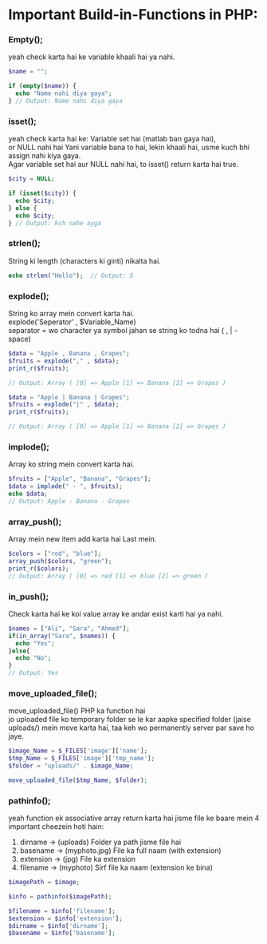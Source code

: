 # Important Build-in-Functions in PHP:

### Empty();

yeah check karta hai ke variable khaali hai ya nahi.

```php
$name = "";

if (empty($name)) {
  echo "Name nahi diya gaya";
} // Output: Name nahi diya gaya
```

### isset();

yeah check karta hai ke:
Variable set hai (matlab ban gaya hai), <br>
or NULL nahi hai Yani variable bana to hai, lekin khaali hai, usme kuch bhi assign nahi kiya gaya.<br>
Agar variable set hai aur NULL nahi hai, to isset() return karta hai true.

```php
$city = NULL;

if (isset($city)) {
  echo $city;
} else {
  echo $city;
} // Output: kch nahe ayga
```

### strlen();

String ki length (characters ki ginti) nikalta hai.

```php
echo strlen("Hello");  // Output: 5
```

### explode();

String ko array mein convert karta hai. <br>
explode('Seperator' , $Variable_Name) <br>
separator = wo character ya symbol jahan se string ko todna hai ( , | - space)

```php
$data = "Apple , Banana , Grapes";
$fruits = explode("," , $data);
print_r($fruits);

// Output: Array ( [0] => Apple [1] => Banana [2] => Grapes )

$data = "Apple | Banana | Grapes";
$fruits = explode("|" , $data);
print_r($fruits);

// Output: Array ( [0] => Apple [1] => Banana [2] => Grapes )
```

### implode();

Array ko string mein convert karta hai.

```php
$fruits = ["Apple", "Banana", "Grapes"];
$data = implode(" - ", $fruits);
echo $data;
// Output: Apple - Banana - Grapes
```

### array_push();

Array mein new item add karta hai Last mein.

```php
$colors = ["red", "blue"];
array_push($colors, "green");
print_r($colors);
// Output: Array ( [0] => red [1] => blue [2] => green )
```

### in_push();

Check karta hai ke koi value array ke andar exist karti hai ya nahi.

```php
$names = ["Ali", "Sara", "Ahmed"];
if(in_array("Sara", $names)) {
  echo "Yes";
}else{
  echo "No";
}
// Output: Yes
```

### move_uploaded_file();

move_uploaded_file() PHP ka function hai <br>
jo uploaded file ko temporary folder se le kar aapke specified folder (jaise uploads/) mein move karta hai, taa keh wo permanently server par save ho jaye. <br>

```php
$image_Name = $_FILES['image']['name'];
$tmp_Name = $_FILES['image']['tmp_name'];
$folder = "uploads/" . $image_Name;

move_uploaded_file($tmp_Name, $folder);
```

### pathinfo();

yeah function ek associative array return karta hai jisme file ke baare mein 4 important cheezein hoti hain:

1. dirname -> (uploads) Folder ya path jisme file hai
2. basename -> (myphoto.jpg) File ka full naam (with extension)
3. extension -> (jpg) File ka extension
4. filename -> (myphoto) Sirf file ka naam (extension ke bina)

```php
$imagePath = $image;

$info = pathinfo($imagePath);

$filename = $info['filename'];
$extension = $info['extension'];
$dirname = $info['dirname'];
$basename = $info['basename']; 

```
